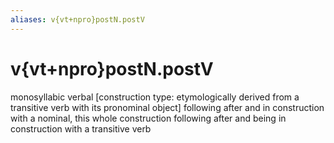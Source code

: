 ```yaml
---
aliases: v{vt+npro}postN.postV
---
```

# v{vt+npro}postN.postV

monosyllabic verbal [construction type: etymologically derived from a transitive verb with its pronominal object] following after and in construction with a nominal, this whole construction following after and being in construction with a transitive verb
> 